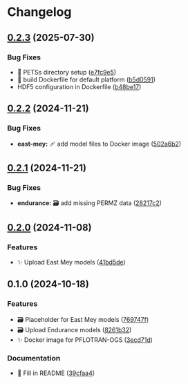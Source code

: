# Changelog

## [0.2.3](https://github.com/ImperialCollegeLondon/StrataTrapper-models/compare/v0.2.2...v0.2.3) (2025-07-30)


### Bug Fixes

* 🐛 PETSs directory setup ([e7fc9e5](https://github.com/ImperialCollegeLondon/StrataTrapper-models/commit/e7fc9e5361aa202065e79130aafaae47acb9d748))
* 🚸  build Dockerfile for default platform ([b5d0591](https://github.com/ImperialCollegeLondon/StrataTrapper-models/commit/b5d059191b017ba7b3e1883a2c0789815a8c3a99))
* HDF5 configuration in Dockerfile ([b48be17](https://github.com/ImperialCollegeLondon/StrataTrapper-models/commit/b48be1779b21dce48edae9e7268f4c75e3544c52))

## [0.2.2](https://github.com/ImperialCollegeLondon/StrataTrapper-models/compare/v0.2.1...v0.2.2) (2024-11-21)


### Bug Fixes

* **east-mey:** :adhesive_bandage: add model files to Docker image ([502a6b2](https://github.com/ImperialCollegeLondon/StrataTrapper-models/commit/502a6b2882eeb66c8ee60f424fb255a3ea7681b8))

## [0.2.1](https://github.com/ImperialCollegeLondon/StrataTrapper-models/compare/v0.2.0...v0.2.1) (2024-11-21)


### Bug Fixes

* **endurance:** :card_file_box: add missing PERMZ data ([28217c2](https://github.com/ImperialCollegeLondon/StrataTrapper-models/commit/28217c263756afddf091486025b08c29070370d8))

## [0.2.0](https://github.com/ImperialCollegeLondon/StrataTrapper-models/compare/v0.1.0...v0.2.0) (2024-11-08)


### Features

* :sparkles: Upload East Mey models ([41bd5de](https://github.com/ImperialCollegeLondon/StrataTrapper-models/commit/41bd5de30332622de82fd68e9c09fa765fee072d))

## 0.1.0 (2024-10-18)


### Features

* :card_file_box: Placeholder for East Mey models ([769747f](https://github.com/ImperialCollegeLondon/StrataTrapper-models/commit/769747f5c506454e5571b91fb7ee162a3766e0db))
* :card_file_box: Upload Endurance models ([8261b32](https://github.com/ImperialCollegeLondon/StrataTrapper-models/commit/8261b323970f9b5abe18418a9f567e32e41052ac))
* :sparkles: Docker image for PFLOTRAN-OGS ([3ecd71d](https://github.com/ImperialCollegeLondon/StrataTrapper-models/commit/3ecd71df474201d99dc9c0a04ab5aea8e97c96b9))


### Documentation

* :memo: Fill in README ([39cfaa4](https://github.com/ImperialCollegeLondon/StrataTrapper-models/commit/39cfaa4c1e70e8bdb527538e32cdaf19c7cf073a))
